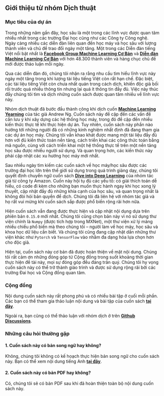 ## Giới thiệu từ nhóm Dịch thuật

### Mục tiêu của dự án
Trong những năm gần đây, học sâu là một trong các lĩnh vực được quan tâm nhiều nhất trong các trường Đại học cũng như các Công ty Công nghệ.
Ngày càng nhiều các diễn đàn liên quan đến học máy và học sâu với lượng thành viên và chủ đề trao đổi ngày một tăng. 
Một trong các Diễn đàn tiếng Việt nổi bật nhất là **[Facebook Group Machine Learning Cơ Bản](https://www.facebook.com/groups/machinelearningcoban/)** và 
**[Diễn đàn Machine Learning Cơ Bản](https://forum.machinelearningcoban.com/)** với hơn 48.300 thành viên và hàng chục chủ đề mới được thảo luận mỗi ngày.

Qua các diễn đàn đó, chúng tôi nhận ra rằng nhu cầu tìm hiểu lĩnh vực này ngày một tăng trong khi lượng tài liệu tiếng Việt còn rất hạn chế.
Đặc biệt, các tài liệu tiếng Việt còn chưa nhất quán trong cách dịch, khiến độc giả bối rối trước quá nhiều thông tin nhưng lại quá ít thông tin đầy đủ.
Việc này thúc đẩy chúng tôi tìm và dịch những cuốn sách được quan tâm nhiều về lĩnh vực này.

Nhóm dịch thuật đã bước đầu thành công khi dịch cuốn **[Machine Learning Yearning](https://github.com/mlbvn/ml-yearning-vn)** của tác giả Andrew Ng. 
Cuốn sách này đề cập đến các vấn đề cần lưu ý khi xây dựng các hệ thống học máy, trong đó đề cập đến nhiều kiến thức thực tế khi thực hiện dự án. 
Tuy nhiên, cuốn sách này phần nào hướng tới những người đã có những kinh nghiệm nhất định đã đang tham gia các dự án học máy.
Chúng tôi vẫn khao khát được mang một tài liệu đầy đủ hơn với đủ kiến thức toán nền tảng, cách triển khai các công thức toán bằng mã nguồn, 
cùng với cách triển khai một hệ thống thực tế trên một nền tảng học sâu được nhiều người sử dụng.
Và quan trọng hơn, các kiến thức này phải cập nhật các xu hướng học máy mới nhất.

Sau nhiều ngày tìm kiếm các cuốn sách về học máy/học sâu được các trường đại học lớn trên thế giới sử dụng trong quá trình giảng dạy,
chúng tôi quyết định chuyển ngữ cuốn sách **[Dive into Deep Learning](https://www.d2l.ai/)** của nhóm tác giả từ công ty Amazon.
Cuốn này hội tụ đủ các yếu tố: có giải thích toán dễ hiểu, có code đi kèm cho những bạn muốn thực hành ngay khi học xong lý thuyết,
cập nhật đầy đủ những khía cạnh của học sâu, và quan trọng nhất là không đòi hỏi bản quyền để dịch.
Chúng tôi đã liên hệ với nhóm tác giả và họ rất vui mừng khi cuốn sách sắp được phổ biến rộng rãi hơn nữa.

Hiện cuốn sách vẫn đang được thực hiện và cập nhật nội dụng dựa trên phiên bản `0.15.0` mới nhất.
Chúng tôi cũng chọn bản này vì nó sử dụng thư viện chính là `Numpy` (được tích hợp trong MXNet), một thư viện xử lý mảng nhiều chiều phổ biến mà theo chúng tôi –
người làm về học máy, học sâu và khoa học dữ liệu cần biết.
Và chúng tôi cũng đang cập nhật dần những thư viện khác như `Pytorch` và `TensorFlow` vào nhằm đa dạng hóa lựa chọn hơn cho độc giả.

Hiện tại, cuốn sách này cơ bản đã được hoàn thiện về mặt nội dung.
Chúng tôi rất cảm ơn những đóng góp từ Cộng đồng trong suốt khoảng thời gian thực hiện đề tài này, mọi sự đóng góp đều đáng trân quý.
Chúng tôi hy vọng cuốn sách này có thể trở thành giáo trình và được sử dụng rộng rãi bởi các trường Đai học và Cộng đồng quan tâm.

### Cộng đồng

Nội dung cuốn sách này rất phong phú và có nhiều bài tập ở cuối mỗi phần.
Các bạn có thể tham gia thảo luận nội dung và bài tập của cuốn sách
**[tại đây](https://forum.machinelearningcoban.com/c/d2l)**.

Ngoài ra, bạn cũng có thể thảo luận với nhóm dịch ở trên **[Github Discussions](https://github.com/mlbvn/d2l-vn/discussions)**.

### Những câu hỏi thường gặp
#### 1. Cuốn sách này có bản song ngữ hay không?
Không, chúng tôi không có kế hoạch thực hiện bản song ngữ cho cuốn sách này. Bạn có thể xem nội dung tiếng Anh **[tại đây](https://d2l.ai/)**.

#### 2. Cuốn sách này có bản PDF hay không?
Có, chúng tôi sẽ có bản PDF sau khi đã hoàn thiện toàn bộ nội dung cuốn sách này.
